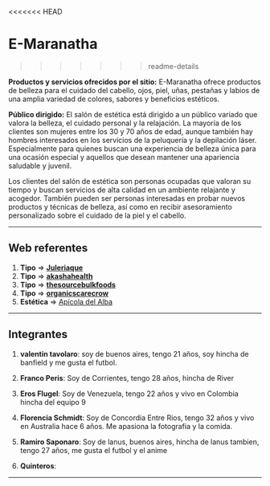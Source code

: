 <<<<<<< HEAD

# E-Maranatha

> > > > > > > readme-details

**Productos y servicios ofrecidos por el sitio:** E-Maranatha ofrece productos de belleza para el cuidado del cabello, ojos, piel, uñas, pestañas y labios de una amplia variedad de colores, sabores y beneficios estéticos.

**Público dirigido:** El salón de estética está dirigido a un público variado que valora la belleza, el cuidado personal y la relajación. La mayoría de los clientes son mujeres entre los 30 y 70 años de edad, aunque también hay hombres interesados en los servicios de la peluquería y la depilación láser. Especialmente para quienes buscan una experiencia de belleza única para una ocasión especial y aquellos que desean mantener una apariencia saludable y juvenil.

Los clientes del salón de estética son personas ocupadas que valoran su tiempo y buscan servicios de alta calidad en un ambiente relajante y acogedor. También pueden ser personas interesadas en probar nuevos productos y técnicas de belleza, así como en recibir asesoramiento personalizado sobre el cuidado de la piel y el cabello.

---

## Web referentes

<!--
Opciones para agregar como tipo:

-Productos o Servicios
-Clientes o Público
-Estética
-Funcionalidades
-->

1. **Tipo** => [**Juleriaque**](https://www.juleriaque.com.ar/ "este es un link de prueba")
2. **Tipo** => [**akashahealth**](https://akashahealth.com.au "esta es una web referente de una web que ofrece terapias")
3. **Tipo** => [**thesourcebulkfoods**](https://shop.thesourcebulkfoods.com.au "esta es una web que tiene me parece muy userfriendly, ademas tiene una buena gama de colores y tipografias que pueden ir bien con productos de belleza")
4. **Tipo** => [**organicscarecrow**](https://organicscarecrow.com "Un E-commerce muy user friendly, sencillo y claro")
5. **Estética** => [Apícola del Alba](https://apicoladelalba.cl/ "Buen carrito de compras")

---

## Integrantes

1. **valentin tavolaro**: soy de buenos aires, tengo 21 años, soy hincha de banfield y me gusta el futbol.

2. **Franco Peris**: Soy de Corrientes, tengo 28 años, hincha de River

3. **Eros Flugel**: Soy de Venezuela, tengo 22 años y vivo en Colombia hincha del equipo 9

4. **Florencia Schmidt**: Soy de Concordia Entre Rios, tengo 32 años y vivo en Australia hace 6 años. Me apasiona la fotografia y la comida.

5. **Ramiro Saponaro**: Soy de lanus, buenos aires, hincha de lanus tambien, tengo 27 años, me gusta el futbol y el anime

6. **Quinteros**:

---
